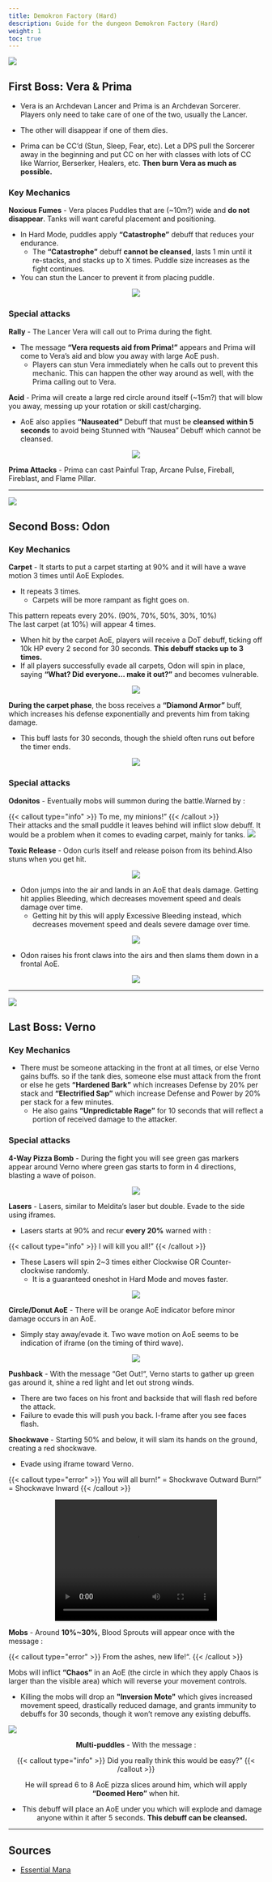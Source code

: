 ```yaml
---
title: Demokron Factory (Hard)
description: Guide for the dungeon Demokron Factory (Hard)
weight: 1
toc: true
---
```


<div id="first-boss">

![](https://i.imgur.com/O034mMp.png)
## First Boss: Vera & Prima

- Vera is an Archdevan Lancer and Prima is an Archdevan Sorcerer. Players only need to take care of one of the two, usually the Lancer. 
- The other will disappear if one of them dies.

- Prima can be CC’d (Stun, Sleep, Fear, etc). Let a DPS pull the Sorcerer away in the beginning and put CC on her with classes with lots of CC like Warrior, Berserker, Healers, etc. **Then burn Vera as much as possible.**
### Key Mechanics

**Noxious Fumes** - Vera places Puddles that are (~10m?) wide and **do not disappear**. Tanks will want careful placement and positioning.
* In Hard Mode, puddles apply **“Catastrophe”** debuff that reduces your endurance. 
  * The **“Catastrophe”** debuff **cannot be cleansed**, lasts 1 min until it re-stacks, and stacks up to X times. Puddle size increases as the fight continues.
* You can stun the Lancer to prevent it from placing puddle.

<center>

![](https://i.imgur.com/1Q8zv9r.png)

</center>

### Special attacks

**Rally** - The Lancer Vera will call out to Prima during the fight. 
* The message **“Vera requests aid from Prima!”** appears and Prima will come to Vera’s aid and blow you away with large AoE push. 
  * Players can stun Vera immediately when he calls out to prevent this mechanic. This can happen the other way around as well, with the Prima calling out to Vera.

**Acid** - Prima will create a large red circle around itself (~15m?) that will blow you away, messing up your rotation or skill cast/charging.
* AoE also applies **“Nauseated”** Debuff that must be **cleansed within 5 seconds** to avoid being Stunned with “Nausea” Debuff which cannot be cleansed.

<center>

![](https://i.imgur.com/Yjc3idj.png)

</center>

**Prima Attacks** - Prima can cast Painful Trap, Arcane Pulse, Fireball, Fireblast, and Flame Pillar.

</div>
<hr/>

<div id="second-boss">

![](https://i.imgur.com/JKCpBW4.png)
## Second Boss: Odon
### Key Mechanics

**Carpet** - It starts to put a carpet starting at 90% and it will have a wave motion 3 times until AoE Explodes. 
* It repeats 3 times.
  * Carpets will be more rampant as fight goes on.

This pattern repeats every 20%. (90%, 70%, 50%, 30%, 10%)<br>
The last carpet (at 10%) will appear 4 times. 
* When hit by the carpet AoE, players will receive a DoT debuff, ticking off 10k HP every 2 second for 30 seconds. **This debuff stacks up to 3 times.**
* If all players successfully evade all carpets, Odon will spin in place, saying **“What? Did everyone… make it out?”** and becomes vulnerable.

<center>

![](https://i.imgur.com/5buDkne.jpg)

</center>

**During the carpet phase**, the boss receives a **“Diamond Armor”** buff, which increases his defense exponentially and prevents him from taking damage. 
* This buff lasts for 30 seconds, though the shield often runs out before the timer ends.

<center>

![](https://i.imgur.com/C8KQyTM.jpg)

</center>

### Special attacks

**Odonitos** - Eventually mobs will summon during the battle.Warned by : 
 
{{< callout type="info" >}}
To me, my minions!”
{{< /callout >}}     
Their attacks and the small puddle it leaves behind will inflict slow debuff. It would be a problem when it comes to evading carpet, mainly for tanks.
![](https://i.imgur.com/1o0HGId.jpg)

**Toxic Release** - Odon curls itself and release poison from its behind.Also stuns when you get hit.

<center>

![](https://i.imgur.com/kYbbbxz.jpg)

</center>

- Odon jumps into the air and lands in an AoE that deals damage. Getting hit applies Bleeding, which decreases movement speed and deals damage over time. 
  - Getting hit by this will apply Excessive Bleeding instead, which decreases movement speed and deals severe damage over time.

<center>

![](https://i.imgur.com/G53B9MI.jpg)

</center>

- Odon raises his front claws into the airs and then slams them down in a frontal AoE.

<center>

![](https://i.imgur.com/VH5XHxU.jpg)

</center>

</div>
<hr/>

<div id="last-boss">

![](https://i.imgur.com/LHSQ9AB.png)
## Last Boss: Verno
### Key Mechanics

- There must be someone attacking in the front at all times, or else Verno gains buffs. so if the tank dies, someone else must attack from the front or else he gets **“Hardened Bark”** which increases Defense by 20% per stack and **“Electrified Sap”** which increase Defense and Power by 20% per stack for a few minutes. 
  - He also gains **“Unpredictable Rage”** for 10 seconds that will reflect a portion of received damage to the attacker.

### Special attacks

**4-Way Pizza Bomb** - During the fight you will see green gas markers appear around Verno where green gas starts to form in 4 directions, blasting a wave of poison.

<center>

![](https://i.imgur.com/S5u4BXB.jpg)

</center>

**Lasers** - Lasers, similar to Meldita’s laser but double. Evade to the side using iframes.
* Lasers starts at 90% and recur **every 20%** warned with :

{{< callout type="info" >}}
I will kill you all!”
{{< /callout >}}
* These Lasers will spin 2~3 times either Clockwise OR Counter-clockwise randomly. 
  * It is a guaranteed oneshot in Hard Mode and moves faster.

<center>

![](https://i.imgur.com/bPZG3vy.jpg)

</center>

**Circle/Donut AoE** - There will be orange AoE indicator before minor damage occurs in an AoE. 
* Simply stay away/evade it. Two wave motion on AoE seems to be indication of iframe (on the timing of third wave).

<center>

![](https://i.imgur.com/ISDj4IL.jpg)

</center>

**Pushback** - With the message “Get Out!“, Verno starts to gather up green gas around it, shine a red light and let out strong winds. 
* There are two faces on his front and backside that will flash red before the attack. 
* Failure to evade this will push you back. I-frame after you see faces flash.

**Shockwave** - Starting 50% and below, it will slam its hands on the ground, creating a red shockwave.
* Evade using iframe toward Verno.

 {{< callout type="error" >}}
You will all burn!” = Shockwave Outward
Burn!” = Shockwave Inward
{{< /callout >}}

<center><video width="320" height="240" controls>
  <source src="https://i.imgur.com/wjQRsKh.mp4" type="video/mp4">
</video></center>

**Mobs** - Around **10%~30%**, Blood Sprouts will appear once with the message : 

{{< callout type="error" >}}
From the ashes, new life!“.
{{< /callout >}}

Mobs will inflict **“Chaos”** in an AoE (the circle in which they apply Chaos is larger than the visible area) which will reverse your movement controls. 
* Killing the mobs will drop an **"Inversion Mote"** which gives increased movement speed, drastically reduced damage, and grants immunity to debuffs for 30 seconds, though it won’t remove any existing debuffs.

<centger>

![](https://i.imgur.com/9m6wNBL.jpg)

<center>

**Multi-puddles** - With the message :

{{< callout type="info" >}}
Did you really think this would be easy?”
{{< /callout >}}

He will spread 6 to 8 AoE pizza slices around him, which will apply **“Doomed Hero”** when hit. 
* This debuff will place an AoE under you which will explode and damage anyone within it after 5 seconds. **This debuff can be cleansed.**

</div>
<hr/>

## Sources

* [Essential Mana](http://www.essentialmana.com/vernos-laboratory)
